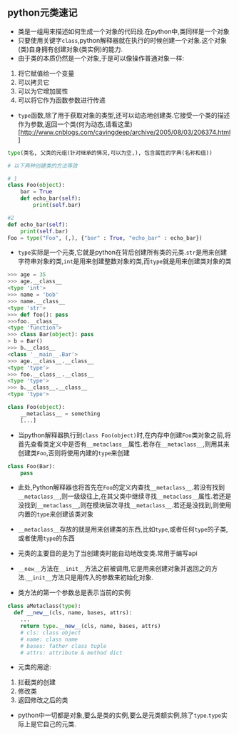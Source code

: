 ## python元类速记

- 类是一组用来描述如何生成一个对象的代码段.在python中,类同样是一个对象
- 只要使用关键字`class`,python解释器就在执行的时候创建一个对象.这个对象(类)自身拥有创建对象(类实例)的能力.
- 由于类的本质仍然是一个对象,于是可以像操作普通对象一样:
 1. 将它赋值给一个变量
 2. 可以拷贝它
 3. 可以为它增加属性
 4. 可以将它作为函数参数进行传递

- `type`函数,除了用于获取对象的类型,还可以动态地创建类.它接受一个类的描述作为参数,返回一个类(何为动态,请看这里)[http://www.cnblogs.com/cavingdeep/archive/2005/08/03/206374.html]

```python
type(类名, 父类的元组(针对继承的情况,可以为空,), 包含属性的字典(名称和值))

# 以下两种创建类的方法等效

# 1
class Foo(object):
    bar = True
    def echo_bar(self):
        print(self.bar)

#2
def echo_bar(self):
    print(self.bar)
Foo = type("Foo", (,), {"bar" : True, "echo_bar" : echo_bar})
```

- `type`实际是一个元类,它就是python在背后创建所有类的元类.`str`是用来创建字符串对象的类,`int`是用来创建整数对象的类,而`type`就是用来创建类对象的类

```python
>>> age = 35
>>> age.__class__
<type 'int'>
>>> name = 'bob'
>>> name.__class__
<type 'str'>
>>> def foo(): pass
>>>foo.__class__
<type 'function'>
>>> class Bar(object): pass
> b = Bar()
>>> b.__class__
<class '__main__.Bar'>
>>> age.__class__.__class__
<type 'type'>
>>> foo.__class__.__class__
<type 'type'>
>>> b.__class__.__class__
<type 'type'>
```

```python
class Foo(object):
    __metaclass__ = something
    [...]
```

- 当python解释器执行到`class Foo(object)`时,在内存中创建`Foo`类对象之前,将首先查看类定义中是否有`__metaclass__`属性.若存在`__metaclass__`,则用其来创建类`Foo`,否则将使用内建的`type`来创建


```python
class Foo(Bar):
    pass
```

- 此处,Python解释器也将首先在`Foo`的定义内查找`__metaclass__`.若没有找到`__metaclass__`,则一级级往上,在其父类中继续寻找`__metaclass__`属性.若还是没找到`__metaclass__`,则在模块层次寻找`__metaclass__`.若还是没找到,则使用内置的`type`来创建该类对象

- `__metaclass__`存放的就是用来创建类的东西,比如`type`,或者任何`type`的子类,或者使用`type`的东西

- 元类的主要目的是为了当创建类时能自动地改变类.常用于编写api

- `__new__`方法在`__init__`方法之前被调用,它是用来创建对象并返回之的方法.`__init__`方法只是用传入的参数来初始化对象.

- 类方法的第一个参数总是表示当前的实例

```python
class aMetaclass(type):
  def __new__(cls, name, bases, attrs):
    ...
    return type.__new__(cls, name, bases, attrs)
    # cls: class object
    # name: class name
    # bases: father class tuple
    # attrs: attribute & method dict
```

- 元类的用途:
 1. 拦截类的创建
 2. 修改类
 3. 返回修改之后的类

- python中一切都是对象,要么是类的实例,要么是元类额实例,除了`type`.`type`实际上是它自己的元类.

